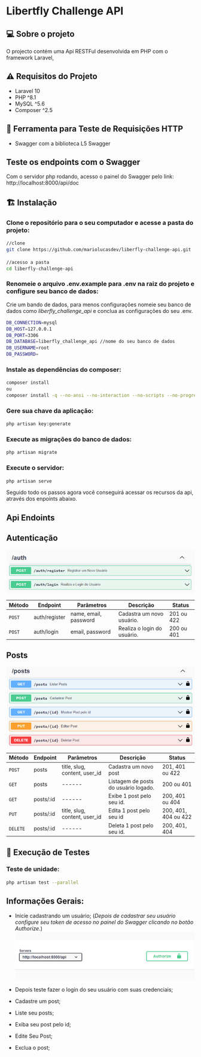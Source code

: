 # Libertfly Challenge API

## 💻 Sobre o projeto

O projecto contém uma Api RESTFul desenvolvida em PHP com o framework Laravel,

## ⚠️ Requisitos do Projeto

-   Laravel 10
-   PHP ^8.1
-   MySQL ^5.6
-   Composer ^2.5

## 🧰 Ferramenta para Teste de Requisições HTTP

-   Swagger com a biblioteca L5 Swagger

## Teste os endpoints com o Swagger

Com o servidor php rodando, acesso o painel do Swagger pelo link:
http://localhost:8000/api/doc

## 🏗️ Instalação

### Clone o repositório para o seu computador e acesse a pasta do projeto:

```sh
//clone
git clone https://github.com/mariolucasdev/liberfly-challenge-api.git

//acesso a pasta
cd liberfly-challenge-api
```

### Renomeie o arquivo .env.example para .env na raiz do projeto e configure seu banco de dados:

Crie um bando de dados, para menos configurações nomeie seu banco de dados como _liberfly_challenge_api_ e conclua as configurações do seu .env.

```sh
DB_CONNECTION=mysql
DB_HOST=127.0.0.1
DB_PORT=3306
DB_DATABASE=liberfly_challenge_api //nome do seu banco de dados
DB_USERNAME=root
DB_PASSWORD=
```

### Instale as dependências do composer:

```sh
composer install
ou
composer install -q --no-ansi --no-interaction --no-scripts --no-progress --prefer-dist
```

### Gere sua chave da aplicação:

```sh
php artisan key:generate
```

### Execute as migrações do banco de dados:

```sh
php artisan migrate
```

### Execute o servidor:

```sh
php artisan serve
```

Seguido todo os passos agora você conseguirá acessar os recursos da api, através dos enpoints abaixo.

## Api Endoints

## **Autenticação**

![Swagger Auth Endpoints](readme-files/swagger-auth-endpoints.png)

| Método | Endpoint      | Parâmetros            | Descrição                   | Status     |
| ------ | ------------- | --------------------- | --------------------------- | ---------- |
| `POST` | auth/register | name, email, password | Cadastra um novo usuário.   | 201 ou 422 |
| `POST` | auth/login    | email, password       | Realiza o login do usuário. | 200 ou 401 |

## **Posts**

![Swagger Posts Endpoints](readme-files/swagger-posts-endpoints.png)

| Método   | Endpoint  | Parâmetros                    | Descrição                            | Status               |
| -------- | --------- | ----------------------------- | ------------------------------------ | -------------------- |
| `POST`   | posts     | title, slug, content, user_id | Cadastra um novo post                | 201, 401 ou 422      |
| `GET`    | posts     | ------                        | Listagem de posts do usuário logado. | 200 ou 401           |
| `GET`    | posts/:id | ------                        | Exibe 1 post pelo seu id.            | 200, 401 ou 404      |
| `PUT`    | posts/:id | title, slug, content, user_id | Edita 1 post pelo seu id             | 200, 401, 404 ou 422 |
| `DELETE` | posts/:id | ------                        | Deleta 1 post pelo seu id.           | 200, 401, 404        |

## 🧪 Execução de Testes

### Teste de unidade:

```sh
php artisan test --parallel
```

## Informações Gerais:

-   Inicie cadastrando um usuário; (_Depois de cadastrar seu usuário configure seu token de acesso no painel do Swagger clicando no botão Authorize._)
    ![Butão authorize swagger](readme-files/image.png)

-   Depois teste fazer o login do seu usuário com suas credenciais;
-   Cadastre um post;
-   Liste seu posts;
-   Exiba seu post pelo id;
-   Edite Seu Post;
-   Exclua o post;

